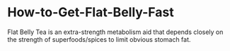 # How-to-Get-Flat-Belly-Fast
Flat Belly Tea is an extra-strength metabolism aid that depends closely on the strength of superfoods/spices to limit obvious stomach fat.
